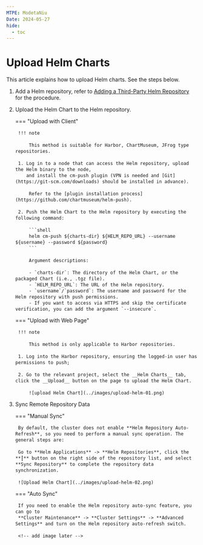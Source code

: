 ```yaml
---
MTPE: ModetaNiu
Date: 2024-05-27
hide:
  - toc
---
```


# Upload Helm Charts

This article explains how to upload Helm charts. See the steps below.

1. Add a Helm repository, refer to [Adding a Third-Party Helm Repository](./helm-repo.md) for the procedure.

2. Upload the Helm Chart to the Helm repository.

    === "Upload with Client"

        !!! note

            This method is suitable for Harbor, ChartMuseum, JFrog type repositories.

        1. Log in to a node that can access the Helm repository, upload the Helm binary to the node,
           and install the cm-push plugin (VPN is needed and [Git](https://git-scm.com/downloads) should be installed in advance).

            Refer to the [plugin installation process](https://github.com/chartmuseum/helm-push).

        2. Push the Helm Chart to the Helm repository by executing the following command:

            ```shell
            helm cm-push ${charts-dir} ${HELM_REPO_URL} --username ${username} --password ${password}
            ```

            Argument descriptions:

            - `charts-dir`: The directory of the Helm Chart, or the packaged Chart (i.e., .tgz file).
            - `HELM_REPO_URL`: The URL of the Helm repository.
            - `username`/`password`: The username and password for the Helm repository with push permissions.
            - If you want to access via HTTPS and skip the certificate verification, you can add the argument `--insecure`.

    === "Upload with Web Page"

        !!! note

            This method is only applicable to Harbor repositories.

        1. Log into the Harbor repository, ensuring the logged-in user has permissions to push;

        2. Go to the relevant project, select the __Helm Charts__ tab, click the __Upload__ button on the page to upload the Helm Chart.

            ![upload Helm Chart](../images/upload-helm-01.png)

3. Sync Remote Repository Data

    === "Manual Sync"
    
        By default, the cluster does not enable **Helm Repository Auto-Refresh**, so you need to perform a manual sync operation. The general steps are:

        Go to **Helm Applications** -> **Helm Repositories**, click the **┇** button on the right side of the repository list, and select **Sync Repository** to complete the repository data synchronization.

        ![Upload Helm Chart](../images/upload-helm-02.png)

    === "Auto Sync"
    
        If you need to enable the Helm repository auto-sync feature, you can go to
        **Cluster Maintenance** -> **Cluster Settings** -> **Advanced Settings** and turn on the Helm repository auto-refresh switch.

        <!-- add image later -->
